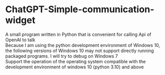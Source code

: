 # ChatGPT-Simple-communication-widget
A small program written in Python that is convenient for calling Api of OpenAI to talk  
  Because I am using the python development environment of Windows 10, the following versions of Windows 10 may not support directly running packaged programs. I will try to debug on Windows 7  
  Support the operation of the operating system compatible with the development environment of windows 10 (python 3.10) and above
